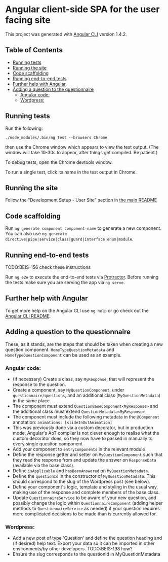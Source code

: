 # Angular client-side SPA for the user facing site

This project was generated with [Angular CLI](https://github.com/angular/angular-cli) version 1.4.2.

## Table of Contents

<!-- toc -->

- [Running tests](#running-tests)
- [Running the site](#running-the-site)
- [Code scaffolding](#code-scaffolding)
- [Running end-to-end tests](#running-end-to-end-tests)
- [Further help with Angular](#further-help-with-angular)
- [Adding a question to the questionnaire](#adding-a-question-to-the-questionnaire)
  * [Angular code:](#angular-code)
  * [Wordpress:](#wordpress)

<!-- tocstop -->

## Running tests

Run the following:

    ./node_modules/.bin/ng test --browsers Chrome

then use the Chrome window which appears to view the test output.
(The window will take 10-30s to appear, after things get compiled. Be patient.)

To debug tests, open the Chrome devtools window.

To run a single test, click its name in the test output in Chrome.

## Running the site

Follow the "Development Setup - User Site" section in [the main README](../README.md)

## Code scaffolding

Run `ng generate component component-name` to generate a new component. You can
also use `ng generate directive|pipe|service|class|guard|interface|enum|module`.

## Running end-to-end tests

TODO:BEIS-156 check these instructions

Run `ng e2e` to execute the end-to-end tests via [Protractor](http://www.protractortest.org/).
Before running the tests make sure you are serving the app via `ng serve`.

## Further help with Angular

To get more help on the Angular CLI use `ng help` or go check out the [Angular
CLI README](https://github.com/angular/angular-cli/blob/master/README.md).

## Adding a question to the questionnaire

These, as it stands, are the steps that should be taken when creating a new question component.
`HomeTypeQuestionMetadata` and `HomeTypeQuestionComponent` can be used as an example.

### Angular code:

 * (If necessary) Create a class, say `MyResponse`, that will represent the response to the question.
 * 	Create a component, say `MyQuestionComponent`, under `questionnaire/questions`,
    and an additional class (`MyQuestionMetadata`) in the same place.
 * 	The component must extend `QuestionBaseComponent<MyResponse>` and the additional
    class must extend `QuestionMetadata<MyResponse>`
 * 	The component must include the following metadata in the `@Component` annotation:
     `animations: [slideInOutAnimation]`
 * 	This was previously done via a custom decorator, but in production mode,
    Angular's AoT compiler is not clever enough to realise what the custom decorator does,
    so they now have to passed in manually to every single question component
 * 	Add your component to `entryComponents` in the relevant module
 * 	Define the response getter and setter on `MyQuestionComponent` such that they read the
    response from and update the answer on `ResponseData` (available via the base class).
 * 	Define `isApplicable` and `hasBeenAnswered` on `MyQuestionMetadata`.
 * 	Define the `questionId` in the constructor of `MyQuestionMetadata`.
    This should correspond to the slug of the Wordpress post (see below).
 * 	Define your component's logic, template and styling in the usual way,
    making use of the response and complete members of the base class.
 * 	Update `QuestionnaireService` to be aware of your new question,
    and possibly change the logic within `QuestionnaireComponent`
     (adding helper methods to `QuestionnaireService` as needed) if your question
     requires more complicated decisions to be made than is currently allowed for.

### Wordpress:

 * 	Add a new post of type 'Question' and define the question heading and (if desired)
    help text. Export your data so it can be imported in other environments/by other
    developers. TODO:BEIS-198 how?
 * 	Ensure the slug corresponds to the questionId in MyQuestionMetadata
